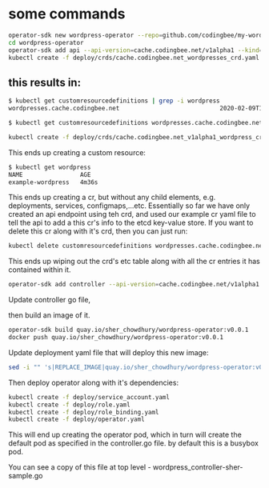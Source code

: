 # some commands

```sh
operator-sdk new wordpress-operator --repo=github.com/codingbee/my-wordpress-operator
cd wordpress-operator
operator-sdk add api --api-version=cache.codingbee.net/v1alpha1 --kind=Wordpress  # kind needs to start with uppercase
kubectl create -f deploy/crds/cache.codingbee.net_wordpresses_crd.yaml
```

## this results in:

```sh
$ kubectl get customresourcedefinitions | grep -i wordpress
wordpresses.cache.codingbee.net                            2020-02-09T12:52:08Z

$ kubectl get customresourcedefinitions wordpresses.cache.codingbee.net -o yaml
```


```sh
kubectl create -f deploy/crds/cache.codingbee.net_v1alpha1_wordpress_cr.yaml
```

This ends up creating a custom resource:

```sh
$ kubectl get wordpress
NAME                AGE
example-wordpress   4m36s
```

This ends up creating a cr, but without any child elements, e.g. deployments, services, configmaps,...etc. Essentially so far we have only created an api endpoint using teh crd, and used our example cr yaml file to tell the api to add a this cr's info to the etcd key-value store. If you want to delete this cr along with it's crd, then you can just run:

```sh
kubectl delete customresourcedefinitions wordpresses.cache.codingbee.net
```

This ends up wiping out the crd's etc table along with all the cr entries it has contained within it.  

```sh
operator-sdk add controller --api-version=cache.codingbee.net/v1alpha1 --kind=Wordpress
```

Update controller go file,

then build an image of it.

```sh
operator-sdk build quay.io/sher_chowdhury/wordpress-operator:v0.0.1
docker push quay.io/sher_chowdhury/wordpress-operator:v0.0.1
```

Update deployment yaml file that will deploy this new image:

```bash
sed -i "" 's|REPLACE_IMAGE|quay.io/sher_chowdhury/wordpress-operator:v0.0.1|g' deploy/operator.yaml

```

Then deploy operator along with it's dependencies:

```bash
kubectl create -f deploy/service_account.yaml
kubectl create -f deploy/role.yaml
kubectl create -f deploy/role_binding.yaml
kubectl create -f deploy/operator.yaml
```

This will end up creating the operator pod, which in turn will create the default pod as specified in the controller.go file. by default this is a busybox pod.

You can see a copy of this file at top level - wordpress_controller-sher-sample.go
